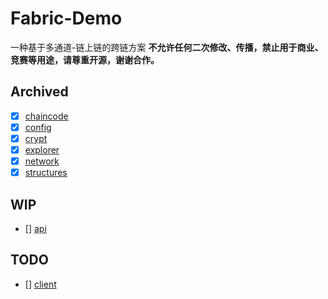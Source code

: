 # Fabric-Demo

一种基于多通道-链上链的跨链方案
**不允许任何二次修改、传播，禁止用于商业、竞赛等用途，请尊重开源，谢谢合作。**

## Archived

- [x] [chaincode](./chaincode)
- [x] [config](./config)
- [x] [crypt](./crypt)
- [x] [explorer](./explorer)
- [x] [network](./network)
- [x] [structures](./structures)

## WIP

- [] [api](./api)

## TODO

- [] [client](./client)
